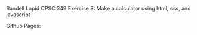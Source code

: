 Randell Lapid
CPSC 349 Exercise 3: Make a calculator using html, css, and javascript

Github Pages: 
